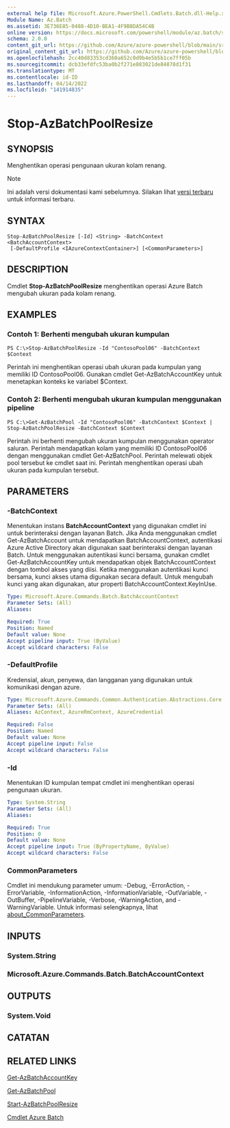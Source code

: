 ```yaml
---
external help file: Microsoft.Azure.PowerShell.Cmdlets.Batch.dll-Help.xml
Module Name: Az.Batch
ms.assetid: 3E736E85-0488-4D10-BEA1-4F9B8DA54C4B
online version: https://docs.microsoft.com/powershell/module/az.batch/stop-azbatchpoolresize
schema: 2.0.0
content_git_url: https://github.com/Azure/azure-powershell/blob/main/src/Batch/Batch/help/Stop-AzBatchPoolResize.md
original_content_git_url: https://github.com/Azure/azure-powershell/blob/main/src/Batch/Batch/help/Stop-AzBatchPoolResize.md
ms.openlocfilehash: 2cc40d83353cd360a652c0d9b4e5b5b1ce7ff05b
ms.sourcegitcommit: dcb33efdfc53ba0b2f271e883021de84878d1f31
ms.translationtype: MT
ms.contentlocale: id-ID
ms.lasthandoff: 04/14/2022
ms.locfileid: "141914835"
---
```

# Stop-AzBatchPoolResize

## SYNOPSIS
Menghentikan operasi pengunaan ukuran kolam renang.

> [!NOTE]
>Ini adalah versi dokumentasi kami sebelumnya. Silakan lihat [versi terbaru](/powershell/module/az.batch/stop-azbatchpoolresize) untuk informasi terbaru.

## SYNTAX

```
Stop-AzBatchPoolResize [-Id] <String> -BatchContext <BatchAccountContext>
 [-DefaultProfile <IAzureContextContainer>] [<CommonParameters>]
```

## DESCRIPTION
Cmdlet **Stop-AzBatchPoolResize** menghentikan operasi Azure Batch mengubah ukuran pada kolam renang.

## EXAMPLES

### Contoh 1: Berhenti mengubah ukuran kumpulan
```
PS C:\>Stop-AzBatchPoolResize -Id "ContosoPool06" -BatchContext $Context
```

Perintah ini menghentikan operasi ubah ukuran pada kumpulan yang memiliki ID ContosoPool06.
Gunakan cmdlet Get-AzBatchAccountKey untuk menetapkan konteks ke variabel $Context.

### Contoh 2: Berhenti mengubah ukuran kumpulan menggunakan pipeline
```
PS C:\>Get-AzBatchPool -Id "ContosoPool06" -BatchContext $Context | Stop-AzBatchPoolResize -BatchContext $Context
```

Perintah ini berhenti mengubah ukuran kumpulan menggunakan operator saluran.
Perintah mendapatkan kolam yang memiliki ID ContosoPool06 dengan menggunakan cmdlet Get-AzBatchPool.
Perintah melewati objek pool tersebut ke cmdlet saat ini.
Perintah menghentikan operasi ubah ukuran pada kumpulan tersebut.

## PARAMETERS

### -BatchContext
Menentukan instans **BatchAccountContext** yang digunakan cmdlet ini untuk berinteraksi dengan layanan Batch.
Jika Anda menggunakan cmdlet Get-AzBatchAccount untuk mendapatkan BatchAccountContext, autentikasi Azure Active Directory akan digunakan saat berinteraksi dengan layanan Batch. Untuk menggunakan autentikasi kunci bersama, gunakan cmdlet Get-AzBatchAccountKey untuk mendapatkan objek BatchAccountContext dengan tombol akses yang diisi. Ketika menggunakan autentikasi kunci bersama, kunci akses utama digunakan secara default. Untuk mengubah kunci yang akan digunakan, atur properti BatchAccountContext.KeyInUse.

```yaml
Type: Microsoft.Azure.Commands.Batch.BatchAccountContext
Parameter Sets: (All)
Aliases:

Required: True
Position: Named
Default value: None
Accept pipeline input: True (ByValue)
Accept wildcard characters: False
```

### -DefaultProfile
Kredensial, akun, penyewa, dan langganan yang digunakan untuk komunikasi dengan azure.

```yaml
Type: Microsoft.Azure.Commands.Common.Authentication.Abstractions.Core.IAzureContextContainer
Parameter Sets: (All)
Aliases: AzContext, AzureRmContext, AzureCredential

Required: False
Position: Named
Default value: None
Accept pipeline input: False
Accept wildcard characters: False
```

### -Id
Menentukan ID kumpulan tempat cmdlet ini menghentikan operasi pengunaan ukuran.

```yaml
Type: System.String
Parameter Sets: (All)
Aliases:

Required: True
Position: 0
Default value: None
Accept pipeline input: True (ByPropertyName, ByValue)
Accept wildcard characters: False
```

### CommonParameters
Cmdlet ini mendukung parameter umum: -Debug, -ErrorAction, -ErrorVariable, -InformationAction, -InformationVariable, -OutVariable, -OutBuffer, -PipelineVariable, -Verbose, -WarningAction, and -WarningVariable. Untuk informasi selengkapnya, lihat [about_CommonParameters](http://go.microsoft.com/fwlink/?LinkID=113216).

## INPUTS

### System.String

### Microsoft.Azure.Commands.Batch.BatchAccountContext

## OUTPUTS

### System.Void

## CATATAN

## RELATED LINKS

[Get-AzBatchAccountKey](./Get-AzBatchAccountKey.md)

[Get-AzBatchPool](./Get-AzBatchPool.md)

[Start-AzBatchPoolResize](./Start-AzBatchPoolResize.md)

[Cmdlet Azure Batch](/powershell/module/Az.Batch/)
